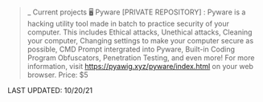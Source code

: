 >_ Current projects
🖥 Pyware [PRIVATE REPOSITORY] : Pyware is a hacking utility tool made in batch to practice security of your computer. This includes Ethical attacks,
    Unethical attacks, Cleaning your computer, Changing settings to make your computer secure as possible, CMD Prompt intergrated into Pyware, Built-in
    Coding Program Obfuscators, Penetration Testing, and even more!
    For more information, visit https://pyawig.xyz/pyware/index.html on your web browser.
    Price: $5
    
LAST UPDATED: 10/20/21

